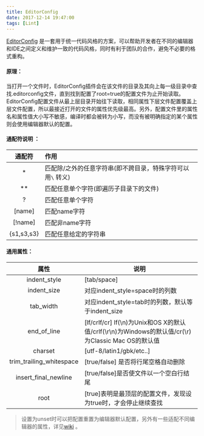 ```yaml
---
title: EditorConfig
date: 2017-12-14 19:47:00
tags: [Lint]
---
```


[EditorConfig](http://editorconfig.org/) 是一套用于统一代码风格的方案，可以帮助开发者在不同的编辑器和IDE之间定义和维护一致的代码风格，同时有利于团队的合作，避免不必要的格式重构。

#### 原理：

当打开一个文件时，EditorConfig插件会在该文件的目录及其向上每一级目录中查找.editorconfig文件，直到找到配置了root=true的配置文件为止开始读取。EditorConfig配置文件从最上层目录开始往下读取，相同属性下层文件配置覆盖上层文件配置，所以最接近打开的文件的属性优先级最高。另外，配置文件里的属性名和属性值大小写不敏感，编译时都会被转为小写，而没有被明确指定的某个属性则会使用编辑器默认的配置。

#### 通配符说明 ：

|    通配符     | 作用                                |
| :--------: | :-------------------------------- |
|     *      | 匹配除/之外的任意字符串(即不跨目录，特殊字符可以用`\` 转义) |
|     **     | 匹配任意单个字符(即遍历子目录下的文件)              |
|     ?      | 匹配任意单个字符                          |
|   [name]   | 匹配name字符                          |
|  [!name]   | 匹配非name字符                         |
| {s1,s3,s3} | 匹配任意给定的字符串                        |

#### 通用属性：

|            属性            | 说明                                       |
| :----------------------: | ---------------------------------------- |
|       indent_style       | [tab/space]                              |
|       indent_size        | 对应indent_style=space时的列数                 |
|        tab_width         | 对应indent_style=tab时的列数，默认等于indent_size   |
|       end_of_line        | [lf/crlf/cr] lf(\n)为Unix和OS X的默认值/crlf(\r\n)为Windows的默认值/cr(\r)为Classic Mac OS的默认值 |
|         charset          | [utf-8/latin1/gbk/etc..]                 |
| trim_trailing_whitespace | [true/false] 是否将行尾空格自动删除                 |
|   insert_final_newline   | [true/false]是否使文件以一个空白行结尾                |
|           root           | [true]表明是最顶层的配置文件，发现设为true时，才会停止继续查找     |
> 设置为unset时可以把配置重置为编辑器默认配置，另外有一些适配不同编辑器的属性，详见[wiki](https://github.com/editorconfig/editorconfig/wiki/EditorConfig-Properties) 。

